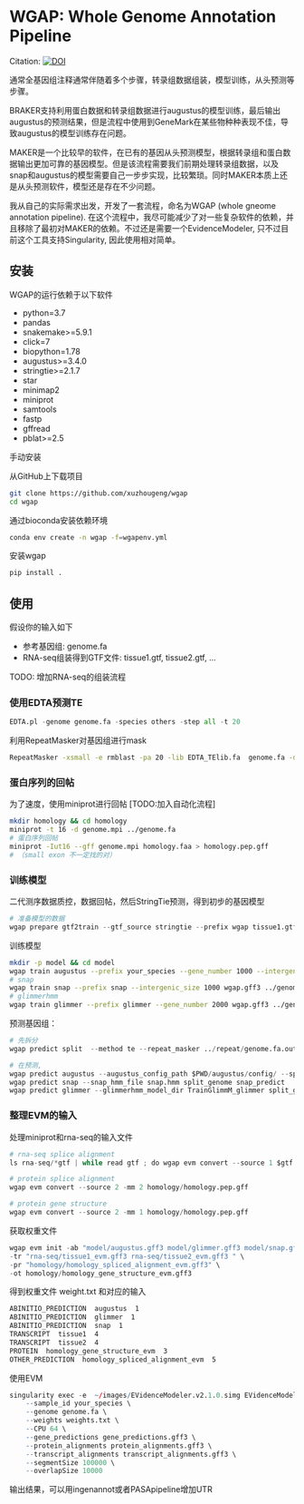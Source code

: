 # WGAP: Whole Genome Annotation Pipeline

Citation: [![DOI](https://zenodo.org/badge/363893963.svg)](https://zenodo.org/badge/latestdoi/363893963)

通常全基因组注释通常伴随着多个步骤，转录组数据组装，模型训练，从头预测等步骤。

BRAKER支持利用蛋白数据和转录组数据进行augustus的模型训练，最后输出augustus的预测结果，但是流程中使用到GeneMark在某些物种种表现不佳，导致augustus的模型训练存在问题。

MAKER是一个比较早的软件，在已有的基因从头预测模型，根据转录组和蛋白数据输出更加可靠的基因模型。但是该流程需要我们前期处理转录组数据，以及snap和augustus的模型需要自己一步步实现，比较繁琐。同时MAKER本质上还是从头预测软件，模型还是存在不少问题。

我从自己的实际需求出发，开发了一套流程，命名为WGAP (whole gneome annotation pipeline). 在这个流程中，我尽可能减少了对一些复杂软件的依赖，并且移除了最初对MAKER的依赖。不过还是需要一个EvidenceModeler, 只不过目前这个工具支持Singularity, 因此使用相对简单。

## 安装

WGAP的运行依赖于以下软件

- python=3.7
- pandas
- snakemake>=5.9.1
- click=7
- biopython=1.78
- augustus>=3.4.0
- stringtie>=2.1.7
- star
- minimap2
- miniprot
- samtools
- fastp
- gffread
- pblat>=2.5

手动安装

从GitHub上下载项目

```bash
git clone https://github.com/xuzhougeng/wgap
cd wgap
```

通过bioconda安装依赖环境

```bash
conda env create -n wgap -f=wgapenv.yml
```

安装wgap

```bash
pip install .
```

## 使用

假设你的输入如下

- 参考基因组: genome.fa
- RNA-seq组装得到GTF文件: tissue1.gtf, tissue2.gtf, ...


TODO: 增加RNA-seq的组装流程

### 使用EDTA预测TE

```Python
EDTA.pl -genome genome.fa -species others -step all -t 20
```

利用RepeatMasker对基因组进行mask

```Bash
RepeatMasker -xsmall -e rmblast -pa 20 -lib EDTA_TElib.fa  genome.fa -dir repeat
```

### 蛋白序列的回帖

为了速度，使用miniprot进行回帖 [TODO:加入自动化流程]

```Bash
mkdir homology && cd homology
miniprot -t 16 -d genome.mpi ../genome.fa
# 蛋白序列回帖
miniprot -Iut16 --gff genome.mpi homology.faa > homology.pep.gff
# （small exon 不一定找的对）
```

### 训练模型

二代测序数据质控，数据回帖，然后StringTie预测，得到初步的基因模型

```Python
# 准备模型的数据
wgap prepare gtf2train --gtf_source stringtie --prefix wgap tissue1.gtf genome.fa
```

训练模型

```Bash
mkdir -p model && cd model
wgap train augustus --prefix your_species --gene_number 1000 --intergenic_size 2000 wgap.gff3 ../genome.fa
# snap
wgap train snap --prefix snap --intergenic_size 1000 wgap.gff3 ../genome.fa
# glimmerhmm
wgap train glimmer --prefix glimmer --gene_number 2000 wgap.gff3 ../genome.fa

```

预测基因组：

```Python
# 先拆分
wgap predict split  --method te --repeat_masker ../repeat/genome.fa.out --gene_gff ../rna-seq/tissue1.gtf --homology ../homology/homology.pep.gff  ../genome.fa

# 在预测, 
wgap predict augustus --augustus_config_path $PWD/augustus/config/ --species your_species split_genome tmp
wgap predict snap --snap_hmm_file snap.hmm split_genome snap_predict
wgap predict glimmer --glimmerhmm_model_dir TrainGlimmM_glimmer split_genome glimmer_predict

```


### 整理EVM的输入

处理miniprot和rna-seq的输入文件

```Python
# rna-seq splice alignment
ls rna-seq/*gtf | while read gtf ; do wgap evm convert --source 1 $gtf  ;done

# protein splice alignment
wgap evm convert --source 2 -mm 2 homology/homology.pep.gff

# protein gene structure
wgap evm convert --source 2 -mm 1 homology/homology.pep.gff

```

获取权重文件

```Python
wgap evm init -ab "model/augustus.gff3 model/glimmer.gff3 model/snap.gff3" \
-tr "rna-seq/tissue1_evm.gff3 rna-seq/tissue2_evm.gff3 " \
-pr "homology/homology_spliced_alignment_evm.gff3" \
-ot homology/homology_gene_structure_evm.gff3
```

得到权重文件 weight.txt 和对应的输入

```Bash
ABINITIO_PREDICTION  augustus  1
ABINITIO_PREDICTION  glimmer  1
ABINITIO_PREDICTION  snap  1
TRANSCRIPT  tissue1  4
TRANSCRIPT  tissue2  4
PROTEIN  homology_gene_structure_evm  3
OTHER_PREDICTION  homology_spliced_alignment_evm  5
```

使用EVM

```R
singularity exec -e  ~/images/EVidenceModeler.v2.1.0.simg EVidenceModeler \
    --sample_id your_species \
    --genome genome.fa \
    --weights weights.txt \
    --CPU 64 \
    --gene_predictions gene_predictions.gff3 \
    --protein_alignments protein_alignments.gff3 \
    --transcript_alignments transcript_alignments.gff3 \
    --segmentSize 100000 \
    --overlapSize 10000
```

输出结果，可以用ingenannot或者PASApipeline增加UTR
